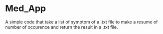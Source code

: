 # Med_App
 A simple code that take a list of symptom of a .txt file to make a resume of number of occurence and return the result in a .txt file.
